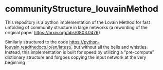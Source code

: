 # communityStructure_louvainMethod
This repository is a python implementation of the Lovain Method for fast unfolding of community structure in large networks (a rewording of the original paper https://arxiv.org/abs/0803.0476)

Similarly structured to the code https://python-louvain.readthedocs.io/en/latest/, but without all the bells and whistles. Instead, this implementation is built for speed by utilizing a "pre-compute" dictionary structure and forgoes copying the input network at the very beginning

